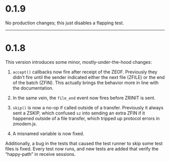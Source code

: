 # 0.1.9

No production changes; this just disables a flapping test.

---

# 0.1.8

This version introduces some minor, mostly-under-the-hood changes:

1. `accept()` callbacks now fire after receipt of the ZEOF.
Previously they didn’t fire until the sender indicated either the next
file (ZFILE) or the end of the batch (ZFIN). This actually brings the
behavior more in line with the documentation.

2. In the same vein, the `file_end` event now fires before ZRINIT is sent.

3. `skip()` is now a no-op if called outside of a transfer. Previously
it always sent a ZSKIP, which confused `sz` into sending an extra ZFIN if
it happened outside of a file transfer, which tripped up protocol errors
in zmodem.js.

4. A misnamed variable is now fixed.

Additionally, a bug in the tests that caused the test runner to skip
some test files is fixed. Every test now runs, and new tests are added that
verify the “happy-path” in receive sessions.

